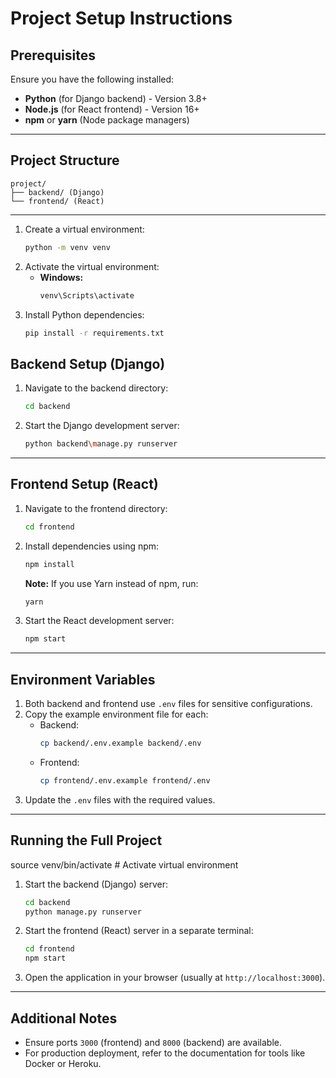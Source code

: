 # Project Setup Instructions

## Prerequisites
Ensure you have the following installed:
- **Python** (for Django backend) - Version 3.8+
- **Node.js** (for React frontend) - Version 16+
- **npm** or **yarn** (Node package managers)

---

## Project Structure
```
project/
├── backend/ (Django)
└── frontend/ (React)
```

---

1. Create a virtual environment:
   ```bash
   python -m venv venv
   ```
2. Activate the virtual environment:
   - **Windows:**
     ```bash
     venv\Scripts\activate
     ```
3. Install Python dependencies:
   ```bash
   pip install -r requirements.txt
   ```

## Backend Setup (Django)
1. Navigate to the backend directory:
   ```bash
   cd backend
   ```
2. Start the Django development server:
   ```bash
   python backend\manage.py runserver
   ```

---

## Frontend Setup (React)
1. Navigate to the frontend directory:
   ```bash
   cd frontend
   ```
2. Install dependencies using npm:
   ```bash
   npm install
   ```
   **Note:** If you use Yarn instead of npm, run:
   ```bash
   yarn
   ```
3. Start the React development server:
   ```bash
   npm start
   ```


---

## Environment Variables
1. Both backend and frontend use `.env` files for sensitive configurations.
2. Copy the example environment file for each:
   - Backend:
     ```bash
     cp backend/.env.example backend/.env
     ```
   - Frontend:
     ```bash
     cp frontend/.env.example frontend/.env
     ```
3. Update the `.env` files with the required values.

---

## Running the Full Project
source venv/bin/activate  # Activate virtual environment

1. Start the backend (Django) server:
   ```bash
   cd backend
   python manage.py runserver
   ```
2. Start the frontend (React) server in a separate terminal:
   ```bash
   cd frontend
   npm start
   ```
3. Open the application in your browser (usually at `http://localhost:3000`).

---

## Additional Notes
- Ensure ports `3000` (frontend) and `8000` (backend) are available.
- For production deployment, refer to the documentation for tools like Docker or Heroku.
